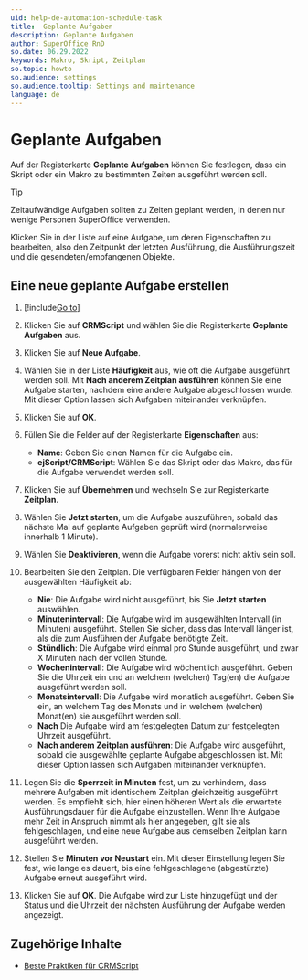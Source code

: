 ```yaml
---
uid: help-de-automation-schedule-task
title:  Geplante Aufgaben
description: Geplante Aufgaben
author: SuperOffice RnD
so.date: 06.29.2022
keywords: Makro, Skript, Zeitplan
so.topic: howto
so.audience: settings
so.audience.tooltip: Settings and maintenance
language: de
---
```


# Geplante Aufgaben

Auf der Registerkarte **Geplante Aufgaben** können Sie festlegen, dass ein Skript oder ein Makro zu bestimmten Zeiten ausgeführt werden soll.

> [!TIP]
> Zeitaufwändige Aufgaben sollten zu Zeiten geplant werden, in denen nur wenige Personen SuperOffice verwenden.

Klicken Sie in der Liste auf eine Aufgabe, um deren Eigenschaften zu bearbeiten, also den Zeitpunkt der letzten Ausführung, die Ausführungszeit und die gesendeten/empfangenen Objekte.

## Eine neue geplante Aufgabe erstellen

1. [!include[Go to](../../../learn/includes/goto-sm.md)]

1. Klicken Sie auf **CRMScript** und wählen Sie die Registerkarte **Geplante Aufgaben** aus.

1. Klicken Sie auf **Neue Aufgabe**.

1. Wählen Sie in der Liste **Häufigkeit** aus, wie oft die Aufgabe ausgeführt werden soll. Mit **Nach anderem Zeitplan ausführen** können Sie eine Aufgabe starten, nachdem eine andere Aufgabe abgeschlossen wurde. Mit dieser Option lassen sich Aufgaben miteinander verknüpfen.

1. Klicken Sie auf **OK**.

1. Füllen Sie die Felder auf der Registerkarte **Eigenschaften** aus:
    * **Name**: Geben Sie einen Namen für die Aufgabe ein.
    * **ejScript/CRMScript**: Wählen Sie das Skript oder das Makro, das für die Aufgabe verwendet werden soll.

1. Klicken Sie auf **Übernehmen** und wechseln Sie zur Registerkarte **Zeitplan**.

1. Wählen Sie **Jetzt starten**, um die Aufgabe auszuführen, sobald das nächste Mal auf geplante Aufgaben geprüft wird (normalerweise innerhalb 1 Minute).

1. Wählen Sie **Deaktivieren**, wenn die Aufgabe vorerst nicht aktiv sein soll.

1. Bearbeiten Sie den Zeitplan. Die verfügbaren Felder hängen von der ausgewählten Häufigkeit ab:

    * **Nie**: Die Aufgabe wird nicht ausgeführt, bis Sie **Jetzt starten** auswählen.
    * **Minutenintervall**: Die Aufgabe wird im ausgewählten Intervall (in Minuten) ausgeführt. Stellen Sie sicher, dass das Intervall länger ist, als die zum Ausführen der Aufgabe benötigte Zeit.
    * **Stündlich**: Die Aufgabe wird einmal pro Stunde ausgeführt, und zwar X Minuten nach der vollen Stunde.
    * **Wochenintervall**: Die Aufgabe wird wöchentlich ausgeführt. Geben Sie die Uhrzeit ein und an welchem (welchen) Tag(en) die Aufgabe ausgeführt werden soll.
    * **Monatsintervall**: Die Aufgabe wird monatlich ausgeführt. Geben Sie ein, an welchem Tag des Monats und in welchem (welchen) Monat(en) sie ausgeführt werden soll.
    * **Nach** Die Aufgabe wird am festgelegten Datum zur festgelegten Uhrzeit ausgeführt.
    * **Nach anderem Zeitplan ausführen**: Die Aufgabe wird ausgeführt, sobald die ausgewählte geplante Aufgabe abgeschlossen ist. Mit dieser Option lassen sich Aufgaben miteinander verknüpfen.

1. Legen Sie die **Sperrzeit in Minuten** fest, um zu verhindern, dass mehrere Aufgaben mit identischem Zeitplan gleichzeitig ausgeführt werden. Es empfiehlt sich, hier einen höheren Wert als die erwartete Ausführungsdauer für die Aufgabe einzustellen. Wenn Ihre Aufgabe mehr Zeit in Anspruch nimmt als hier angegeben, gilt sie als fehlgeschlagen, und eine neue Aufgabe aus demselben Zeitplan kann ausgeführt werden.

1. Stellen Sie **Minuten vor Neustart** ein. Mit dieser Einstellung legen Sie fest, wie lange es dauert, bis eine fehlgeschlagene (abgestürzte) Aufgabe erneut ausgeführt wird.

1. Klicken Sie auf **OK**. Die Aufgabe wird zur Liste hinzugefügt und der Status und die Uhrzeit der nächsten Ausführung der Aufgabe werden angezeigt.

## Zugehörige Inhalte

* [Beste Praktiken für CRMScript][1]

<!-- Referenced links -->
[1]:https://docs.superoffice.com/en/automation/crmscript/code-quality/best-practices.html
